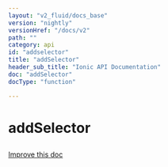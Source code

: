 ```yaml
---
layout: "v2_fluid/docs_base"
version: "nightly"
versionHref: "/docs/v2"
path: ""
category: api
id: "addselector"
title: "addSelector"
header_sub_title: "Ionic API Documentation"
doc: "addSelector"
docType: "function"

---
```










<h1 class="api-title">
<a class="anchor" name="add-selector" href="#add-selector"></a>

addSelector






</h1>

<a class="improve-v2-docs" href="http://github.com/driftyco/ionic/edit/2.0//src/config/bootstrap.ts#L233">
Improve this doc
</a>







<!-- @usage tag -->


<!-- @property tags -->



<!-- instance methods on the class -->


<!-- related link --><!-- end content block -->


<!-- end body block -->

